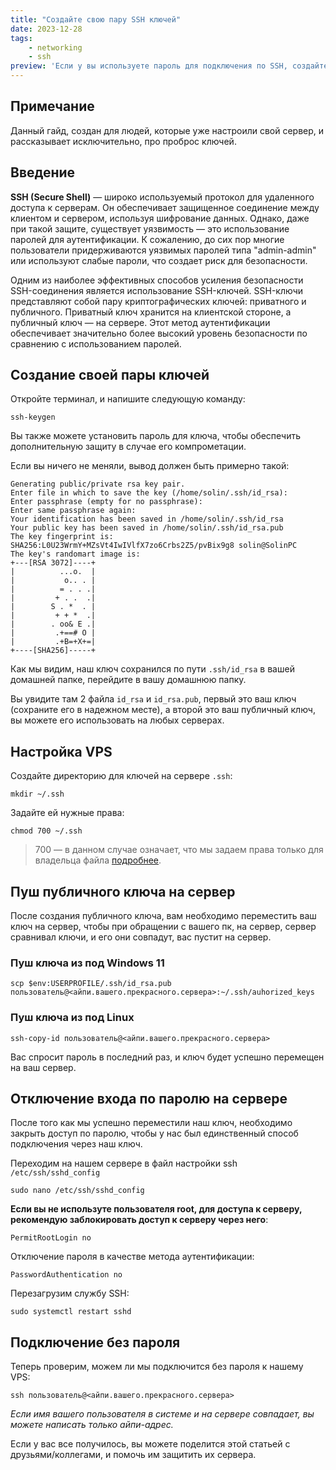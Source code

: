 ```yaml
---
title: "Создайте свою пару SSH ключей"
date: 2023-12-28
tags:
    - networking
    - ssh
preview: 'Если у вы используете пароль для подключения по SSH, создайте вместо этого свой SSH-ключ'
---
```


## Примечание

Данный гайд, создан для людей, которые уже настроили свой сервер, и рассказывает исключительно, про проброс ключей.

## Введение

**SSH (Secure Shell)** — широко используемый протокол для удаленного доступа к серверам. Он обеспечивает защищенное соединение между клиентом и сервером, используя шифрование данных. Однако, даже при такой защите, существует уязвимость — это использование паролей для аутентификации. К сожалению, до сих пор многие пользователи придерживаются уязвимых паролей типа "admin-admin" или используют слабые пароли, что создает риск для безопасности.

Одним из наиболее эффективных способов усиления безопасности SSH-соединения является использование SSH-ключей. SSH-ключи представляют собой пару криптографических ключей: приватного и публичного. Приватный ключ хранится на клиентской стороне, а публичный ключ — на сервере. Этот метод аутентификации обеспечивает значительно более высокий уровень безопасности по сравнению с использованием паролей.

## Создание своей пары ключей

Откройте терминал, и напишите следующую команду:

```
ssh-keygen
```

Вы также можете установить пароль для ключа, чтобы обеспечить дополнительную защиту в случае его компрометации.

Если вы ничего не меняли, вывод должен быть примерно такой:

```
Generating public/private rsa key pair.
Enter file in which to save the key (/home/solin/.ssh/id_rsa):
Enter passphrase (empty for no passphrase):
Enter same passphrase again:
Your identification has been saved in /home/solin/.ssh/id_rsa
Your public key has been saved in /home/solin/.ssh/id_rsa.pub
The key fingerprint is:
SHA256:L0U23WrmY+MZsVt4IwIVlfX7zo6Crbs2Z5/pvBix9g8 solin@SolinPC
The key's randomart image is:
+---[RSA 3072]----+
|          ...o.  |
|           o.. . |
|          = . . .|
|         + . .  .|
|        S . *  . |
|         + + *  .|
|        . oo& E .|
|         .+==# O |
|         .+B=+X+=|
+----[SHA256]-----+
```

Как мы видим, наш ключ сохранился по пути `.ssh/id_rsa` в вашей домашней папке, перейдите в вашу домашнюю папку.

Вы увидите там 2 файла `id_rsa` и `id_rsa.pub`, первый это ваш ключ (сохраните его в надежном месте), а второй это ваш публичный ключ, вы можете его использовать на любых серверах.

## Настройка VPS

Создайте директорию для ключей на сервере `.ssh`:

```
mkdir ~/.ssh
```

Задайте ей нужные права:

```
chmod 700 ~/.ssh
```

> 700 — в данном случае означает, что мы задаем права только для владельца файла [подробнее](https://ru.wikipedia.org/wiki/Chmod).

## Пуш публичного ключа на сервер

После создания публичного ключа, вам необходимо переместить ваш ключ на сервер, чтобы при обращении с вашего пк, на сервер, сервер сравнивал ключи, и его они совпадут, вас пустит на сервер.

### Пуш ключа из под Windows 11

```
scp $env:USERPROFILE/.ssh/id_rsa.pub пользователь@<айпи.вашего.прекрасного.сервера>:~/.ssh/auhorized_keys
```

### Пуш ключа из под Linux

```
ssh-copy-id пользователь@<айпи.вашего.прекрасного.сервера>
```

Вас спросит пароль в последний раз, и ключ будет успешно перемещен на ваш сервер.

## Отключение входа по паролю на сервере

После того как мы успешно переместили наш ключ, необходимо закрыть доступ по паролю, чтобы у нас был единственный способ подключения через наш ключ.

Переходим на нашем сервере в файл настройки ssh `/etc/ssh/sshd_config`

```
sudo nano /etc/ssh/sshd_config
```

**Если вы не используте пользователя root, для доступа к серверу, рекомендую заблокировать доступ к серверу через него**:

```
PermitRootLogin no
```

Отключение пароля в качестве метода аутентификации:

```
PasswordAuthentication no
```

Перезагрузим службу SSH:

```
sudo systemctl restart sshd
```

## Подключение без пароля

Теперь проверим, можем ли мы подключится без пароля к нашему VPS:

```
ssh пользователь@<айпи.вашего.прекрасного.сервера>
```

*Если имя вашего пользователя в системе и на сервере совпадает, вы можете написать только айпи-адрес.*

Если у вас все получилось, вы можете поделится этой статьей с друзьями/коллегами, и помочь им защитить их сервера.